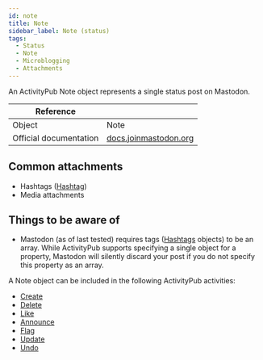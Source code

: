 ```yaml
---
id: note
title: Note
sidebar_label: Note (status)
tags:
  - Status
  - Note
  - Microblogging
  - Attachments
---
```


An ActivityPub Note object represents a single status post on Mastodon.

| Reference              |                                                                                   |
| ---------------------- | --------------------------------------------------------------------------------- |
| Object                 | Note                                                                              |
| Official documentation | [docs.joinmastodon.org](https://docs.joinmastodon.org/spec/activitypub/#payloads) |

## Common attachments

- Hashtags ([Hashtag](hashtag))
- Media attachments

## Things to be aware of

- Mastodon (as of last tested) requires tags ([Hashtags](hashtag) objects) to be an array. While ActivityPub supports specifying a single object for a property, Mastodon will silently discard your post if you do not specify this property as an array.

A Note object can be included in the following ActivityPub activities:

- [Create](activities/create)
- [Delete](activities/delete)
- [Like](activities/like)
- [Announce](activities/announce)
- [Flag](activities/flag)
- [Update](activities/update)
- [Undo](activities/undo)
